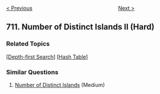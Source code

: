 <!--|This file generated by command(leetcode description); DO NOT EDIT.    |-->
<!--+----------------------------------------------------------------------+-->
<!--|@author    Openset <openset.wang@gmail.com>                           |-->
<!--|@link      https://github.com/openset                                 |-->
<!--|@home      https://github.com/openset/leetcode                        |-->
<!--+----------------------------------------------------------------------+-->

[< Previous](https://github.com/openset/leetcode/tree/master/problems/random-pick-with-blacklist "Random Pick with Blacklist")
　　　　　　　　　　　　　　　　
[Next >](https://github.com/openset/leetcode/tree/master/problems/minimum-ascii-delete-sum-for-two-strings "Minimum ASCII Delete Sum for Two Strings")

## 711. Number of Distinct Islands II (Hard)



### Related Topics
  [[Depth-first Search](https://github.com/openset/leetcode/tree/master/tag/depth-first-search/README.md)]
  [[Hash Table](https://github.com/openset/leetcode/tree/master/tag/hash-table/README.md)]

### Similar Questions
  1. [Number of Distinct Islands](https://github.com/openset/leetcode/tree/master/problems/number-of-distinct-islands) (Medium)
